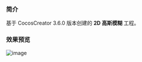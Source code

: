 ### 简介
基于 CocosCreator 3.6.0 版本创建的 **2D 高斯模糊** 工程。

### 效果预览
![image](../../../gif/202202/2022022406.gif)